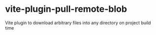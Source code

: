 # vite-plugin-pull-remote-blob
Vite plugin to download arbitrary files into any directory on project build time
